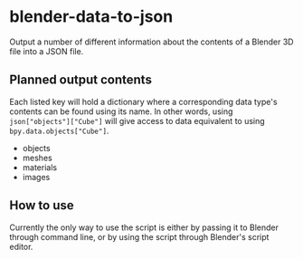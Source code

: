 # blender-data-to-json
Output a number of different information about the contents of a Blender 3D file into a JSON file.

## Planned output contents

Each listed key will hold a dictionary where a corresponding data type's contents can be found using its name. In other words, using `json["objects"]["Cube"]` will give access to data equivalent to using `bpy.data.objects["Cube"]`.

- objects
- meshes
- materials
- images

## How to use

Currently the only way to use the script is either by passing it to Blender through command line, or by using the script through Blender's script editor.
